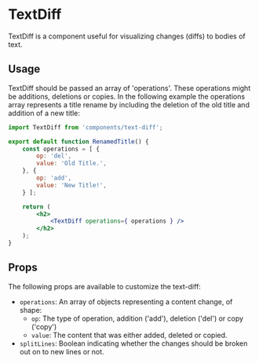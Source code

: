 # TextDiff

TextDiff is a component useful for visualizing changes (diffs) to bodies of text.

## Usage

TextDiff should be passed an array of 'operations'. These operations might be additions, deletions or copies.
In the following example the operations array represents a title rename by including the deletion of the old title and addition of a new title:

```jsx
import TextDiff from 'components/text-diff';

export default function RenamedTitle() {
	const operations = [ {
		op: 'del',
		value: 'Old Title.',
	}, {
		op: 'add',
		value: 'New Title!',
	} ];

	return (
		<h2>
			<TextDiff operations={ operations } />
		</h2>
	);
}
```

## Props

The following props are available to customize the text-diff:

- `operations`: An array of objects representing a content change, of shape:
  - `op`: The type of operation, addition ('add'), deletion ('del') or copy ('copy')
  - `value`: The content that was either added, deleted or copied.
- `splitLines`: Boolean indicating whether the changes should be broken out on to new lines or not.
